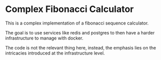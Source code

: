 # Complex Fibonacci Calculator

This is a complex implementation of a fibonacci sequence calculator.

The goal is to use services like redis and postgres to then have a harder infrastructure to manage with docker.

The code is not the relevant thing here, instead, the emphasis lies on the intricacies introduced at the infrastructure level.